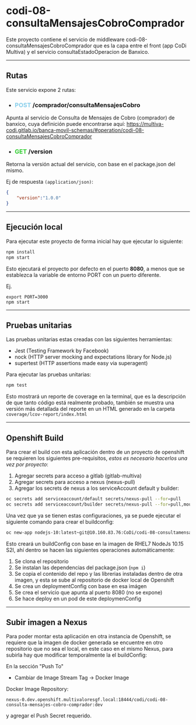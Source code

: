 # codi-08-consultaMensajesCobroComprador

Este proyecto contiene el servicio de middleware codi-08-consultaMensajesCobroComprador que es la capa entre el front (app CoDi Multiva) y el servicio consultaEstadoOperacion de Banxico.

---
## Rutas

Este servicio expone 2 rutas:

* ### **<span style="color:skyblue">POST</span> /comprador/consultaMensajesCobro**
Apunta al servicio de Consulta de Mensajes de Cobro (comprador) de banxico, cuya definición puede encontrarse aquí:
https://multiva-codi.gitlab.io/banca-movil-schemas/#operation/codi-08-consultaMensajesCobroComprador

* ### **<span style="color:limegreen">GET</span>  /version**
Retorna la versión actual del servicio, con base en el package.json del mismo.

Ej de respuesta `(application/json)`:
```json
{
    "version":"1.0.0"
}
```

---
## Ejecución local
Para ejecutar este proyecto de forma inicial hay que ejecutar lo siguiente:

```bash
npm install
npm start
```

Esto ejecutará el proyecto por defecto en el puerto **8080**, a menos que se establezca la variable de entorno PORT con un puerto diferente.

Ej.
```
export PORT=3000
npm start
```

---

## Pruebas unitarias

Las pruebas unitarias estas creadas con las siguientes herramientas:

- Jest (Testing Framework by Facebook)
- nock (HTTP server mocking and expectations library for Node.js)
- supertest (HTTP assertions made easy via superagent)

Para ejecutar las pruebas unitarias:

```bash
npm test
```
Esto mostrará un reporte de coverage en la terminal, que es la descripción de que tanto código está realmente probado, también se muestra una versión más detallada del reporte en un HTML generado en la carpeta `coverage/lcov-report/index.html`

---

## Openshift Build

Para crear el build con esta aplicación dentro de un proyecto de openshift se requieren los siguientes pre-requisitos, *estos es necesario hacerlos una vez por proyecto*:

1. Agregar secrets para acceso a gitlab (gitlab-multiva)
2. Agregar secrets para acceso a nexus (nexus-pull)
3. Agregar los secrets de nexus a los serviceAccount default y builder:
```bash
oc secrets add serviceaccount/default secrets/nexus-pull --for=pull
oc secrets add serviceaccount/builder secrets/nexus-pull --for=pull,mount
```

Una vez que ya se tienen estas configuraciones, ya se puede ejecutar el siguiente comando para crear el buildconfig:

```bash
oc new-app nodejs-10:latest~git@10.160.83.76:CoDi/codi-08-consultamensajescobrocomprador.git --source-secret=gitlab-multiva
```

Esto creará un buildConfig con base en la imagen de RHEL7 NodeJs 10.15 S2I, ahí dentro se hacen las siguientes operaciones automáticamente:
1. Se clona el repositorio
2. Se instalan las dependencias del package.json (`npm i`)
3. Se copia el contenido del repo y las librerias instaladas dentro de otra imagen, y esta se sube al repositorio de docker local de Openshift
4. Se crea un deploymentConfig con base en esa imágen
5. Se crea el servicio que apunta al puerto 8080 (no se expone)
6. Se hace deploy en un pod de este deploymenConfig

---

## Subir imagen a Nexus

Para poder montar esta aplicación en otra instancia de Openshift, se requiere que la imagen de docker generada se encuentre en otro repositorio que no sea el local, en este caso en el mismo Nexus, para subirla hay que modificar temporalmente la el buildConfig:

En la sección "Push To"   
* Cambiar de Image Stream Tag -> Docker Image

Docker Image Repository:
```
nexus-0.dev.openshift.multivaloresgf.local:18444/codi/codi-08-consulta-mensajes-cobro-comprador:dev
```

y agregar el Push Secret requerido.
